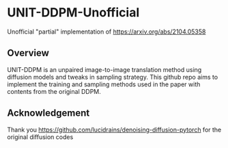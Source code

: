 # UNIT-DDPM-Unofficial

Unofficial "partial" implementation of https://arxiv.org/abs/2104.05358

## Overview
UNIT-DDPM is an unpaired image-to-image translation method using diffusion models and tweaks in sampling strategy. This github repo aims to implement the training and sampling methods used in the paper with contents from the original DDPM.

## Acknowledgement
Thank you https://github.com/lucidrains/denoising-diffusion-pytorch for the original diffusion codes
